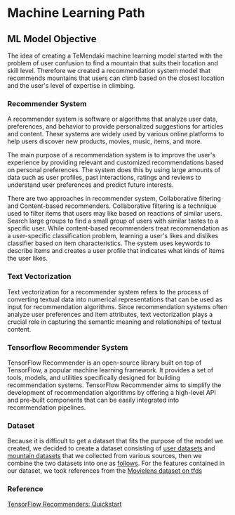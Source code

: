 ﻿# Machine Learning Path
## ML Model Objective
The idea of creating a TeMendaki machine learning model started with the problem of user confusion to find a mountain that suits their location and skill level. Therefore we created a recommendation system model that recommends mountains that users can climb based on the closest location and the user's level of expertise in climbing.

### **Recommender System**

A recommender system is software or algorithms that analyze user data, preferences, and behavior to provide personalized suggestions for articles and content. These systems are widely used by various online platforms to help users discover new products, movies, music, items, and more.

The main purpose of a recommendation system is to improve the user's experience by providing relevant and customized recommendations based on personal preferences. The system does this by using large amounts of data such as user profiles, past interactions, ratings and reviews to understand user preferences and predict future interests. 

There are two approaches in recommender system, Collaborative filtering and Content-based recommenders. Collaborative filtering is a technique used to filter items that users may like based on reactions of similar users. Search large groups to find a small group of users with similar tastes to a specific user. While content-based recommenders treat recommendation as a user-specific classification problem, learning a user's likes and dislikes classifier based on item characteristics. The system uses keywords to describe items and creates a user profile that indicates what kinds of items the user likes. 

### **Text Vectorization**

Text vectorization for a recommender system refers to the process of converting textual data into numerical representations that can be used as input for recommendation algorithms. Since recommendation systems often analyze user preferences and item attributes, text vectorization plays a crucial role in capturing the semantic meaning and relationships of textual content.

### **Tensorflow Recommender System**

TensorFlow Recommender is an open-source library built on top of TensorFlow, a popular machine learning framework. It provides a set of tools, models, and utilities specifically designed for building recommendation systems. TensorFlow Recommender aims to simplify the development of recommendation algorithms by offering a high-level API and pre-built components that can be easily integrated into recommendation pipelines.

### **Dataset**

Because it is difficult to get a dataset that fits the purpose of the model we created, we decided to create a dataset consisting of [user datasets](https://drive.google.com/file/d/1tBP4xRnYn8e2hxEVOAOeYtZUeMuh_-8t/view?usp=drive_link) and [mountain datasets](https://drive.google.com/file/d/1THCA3HO7L7i2UBMvHB0cdH4E3MdRBnWy/view?usp=drive_link) that we collected from various sources, then we combine the two datasets into one as [follows](https://drive.google.com/file/d/1WUbfBLTNOhBIyImh3-FFGRx-4Vd3kmNm/view?usp=drive_link). For the features contained in our dataset, we took references from the [Movielens dataset on tfds](https://www.tensorflow.org/datasets/catalog/movie_lens#movie_lens100k-ratings)

### **Reference**
[TensorFlow Recommenders: Quickstart](https://www.tensorflow.org/recommenders/examples/quickstart)
